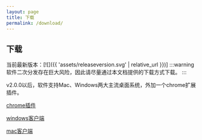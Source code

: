 ```yaml
---
layout: page
title: 下载
permalink: /download/
---
```

## 下载
当前最新版本：[![]({{ 'assets/releaseversion.svg' | relative_url }})]
:::warning
软件二次分发存在巨大风险，因此请尽量通过本文档提供的下载方式下载。
:::

v2.0.0以后，软件支持Mac、Windows两大主流桌面系统，外加一个chrome扩展插件。
<!---
- [Windows](https://gitee.com/ylzheng/CopyTranslator/wikis/windows)
- [Mac](https://gitee.com/ylzheng/CopyTranslator/wikis/mac)
-->

[chrome插件](http://www.imageai.fun:9999/xiaoisudu-chrome-2.0.zip)

[windows客户端](http://www.imageai.fun:9999/xiaoisudu-win-x64.zip)

[mac客户端](http://www.imageai.fun:9999/xiaoisudu-win-x64.zip)
